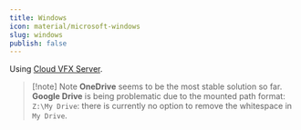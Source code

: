 ```yaml
---
title: Windows
icon: material/microsoft-windows
slug: windows
publish: false
---
```


Using [Cloud VFX Server](https://github.com/healkeiser/cloud_vfx_server).

> [!note] Note
>  **OneDrive** seems to be the most stable solution so far.
>  **Google Drive** is being problematic due to the mounted path format: `Z:\My Drive`: there is currently no option to remove the whitespace in `My Drive`.